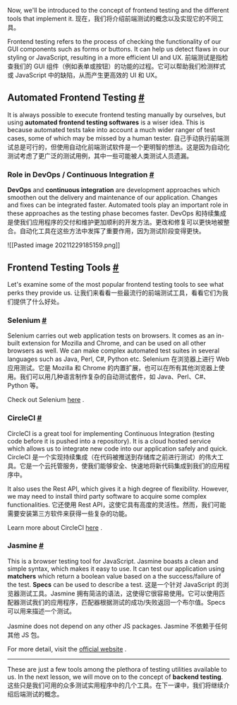Now, we'll be introduced to the concept of frontend testing and the different tools that implement it.
现在，我们将介绍前端测试的概念以及实现它的不同工具。

Frontend testing refers to the process of checking the functionality of our GUI components such as forms or buttons. It can help us detect flaws in our styling or JavaScript, resulting in a more efficient UI and UX.
前端测试是指检查我们的 GUI 组件（例如表单或按钮）的功能的过程。它可以帮助我们检测样式或 JavaScript 中的缺陷，从而产生更高效的 UI 和 UX。

## Automated Frontend Testing [#](https://www.educative.io/courses/a-complete-guide-to-launching-your-website-from-local-to-live/qVL356WRr9y#Automated-Frontend-Testing)

It is always possible to execute frontend testing manually by ourselves, but using **automated frontend testing softwares** is a wiser idea. This is because automated tests take into account a much wider ranger of test cases, some of which may be missed by a human tester.
自己手动执行前端测试总是可行的，但使用自动化前端测试软件是一个更明智的想法。这是因为自动化测试考虑了更广泛的测试用例，其中一些可能被人类测试人员遗漏。

### Role in DevOps / Continuous Integration [#](https://www.educative.io/courses/a-complete-guide-to-launching-your-website-from-local-to-live/qVL356WRr9y#Role-in-DevOps-/-Continuous-Integration)

**DevOps** and **continuous integration** are development approaches which smoothen out the delivery and maintenance of our application. Changes and fixes can be integrated faster. Automated tools play an important role in these approaches as the testing phase becomes faster.
DevOps 和持续集成是使我们应用程序的交付和维护更加顺利的开发方法。更改和修复可以更快地被整合。自动化工具在这些方法中发挥了重要作用，因为测试阶段变得更快。

![[Pasted image 20211229185159.png]]

## Frontend Testing Tools [#](https://www.educative.io/courses/a-complete-guide-to-launching-your-website-from-local-to-live/qVL356WRr9y#Frontend-Testing-Tools)

Let's examine some of the most popular frontend testing tools to see what perks they provide us.
让我们来看看一些最流行的前端测试工具，看看它们为我们提供了什么好处。

### Selenium [#](https://www.educative.io/courses/a-complete-guide-to-launching-your-website-from-local-to-live/qVL356WRr9y#Selenium)

Selenium carries out web application tests on browsers. It comes as an in-built extension for Mozilla and Chrome, and can be used on all other browsers as well. We can make complex automated test suites in several languages such as Java, Perl, C#, Python etc.
Selenium 在浏览器上进行 Web 应用测试。它是 Mozilla 和 Chrome 的内置扩展，也可以在所有其他浏览器上使用。我们可以用几种语言制作复杂的自动测试套件，如 Java、Perl、C#、Python 等。

Check out Selenium [here](https://www.seleniumhq.org/) .

### CircleCI [#](https://www.educative.io/courses/a-complete-guide-to-launching-your-website-from-local-to-live/qVL356WRr9y#CircleCI)

CircleCI is a great tool for implementing Continuous Integration (testing code before it is pushed into a repository). It is a cloud hosted service which allows us to integrate new code into our application safely and quick.
CircleCI 是一个实现持续集成（在代码被推送到存储库之前进行测试）的伟大工具。它是一个云托管服务，使我们能够安全、快速地将新代码集成到我们的应用程序中。

It also uses the Rest API, which gives it a high degree of flexibility. However, we may need to install third party software to acquire some complex functionalities.
它还使用 Rest API，这使它具有高度的灵活性。然而，我们可能需要安装第三方软件来获得一些复杂的功能。

Learn more about CircleCI [here](https://circleci.com/) .

### Jasmine [#](https://www.educative.io/courses/a-complete-guide-to-launching-your-website-from-local-to-live/qVL356WRr9y#Jasmine)

This is a browser testing tool for JavaScript. Jasmine boasts a clean and simple syntax, which makes it easy to use. It can test our application using **matchers** which return a boolean value based on a the success/failure of the test. **Specs** can be used to describe a test.
这是一个针对 JavaScript 的浏览器测试工具。Jasmine 拥有简洁的语法，这使得它很容易使用。它可以使用匹配器测试我们的应用程序，匹配器根据测试的成功/失败返回一个布尔值。Specs 可以用来描述一个测试。

Jasmine does not depend on any other JS packages.
Jasmine 不依赖于任何其他 JS 包。

For more detail, visit the [official website](https://jasmine.github.io/) .

---

These are just a few tools among the plethora of testing utilities available to us. In the next lesson, we will move on to the concept of **backend testing**.
这些只是我们可用的众多测试实用程序中的几个工具。在下一课中，我们将继续介绍后端测试的概念。
